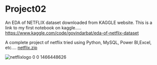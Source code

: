 # Project02
An EDA of NETFLIX dataset downloaded from KAGGLE website.
This is a link to my first notebook on kaggle.....
https://www.kaggle.com/code/govindarbat/eda-of-netflix-dataset

A complete project of netflix tried using Python, MySQL, Power BI,Excel, etc....
[netflix.zip](https://github.com/govindarbat/Project02/files/11441449/netflix.zip)

![netflixlogo 0 0 1466448626](https://github.com/govindarbat/Project02/assets/132916762/91fc0216-34a7-46bf-808c-4e9bb119178d)
